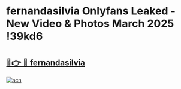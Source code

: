 # fernandasilvia Onlyfans Leaked - New Video & Photos March 2025 !39kd6

# <h2><a href="https://s3dedn.iuczelnia.edu.pl?title=fernandasilvia&ref=39kd6">🔗👉 🔴 fernandasilvia</a></h2>

[![acn](https://github.com/user-attachments/assets/0f9c940e-d8b0-45ae-aac7-cd30a18b3e1c)](https://s3dedn.iuczelnia.edu.pl?title=fernandasilvia&ref=39kd6)

